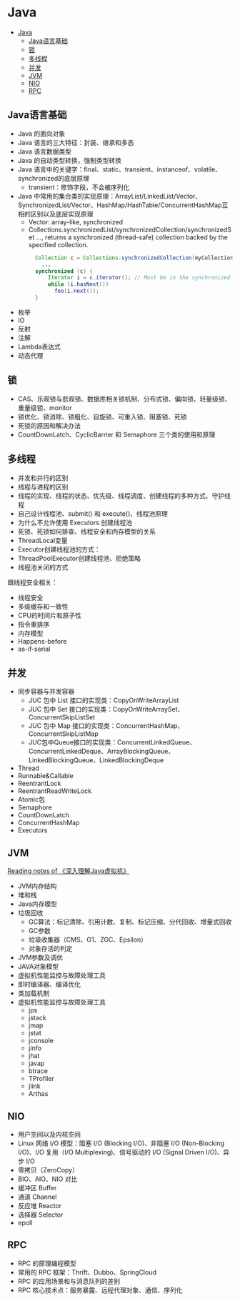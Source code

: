 # Java

- [Java](#java)
  - [Java语言基础](#java语言基础)
  - [锁](#锁)
  - [多线程](#多线程)
  - [并发](#并发)
  - [JVM](#jvm)
  - [NIO](#nio)
  - [RPC](#rpc)

## Java语言基础

- Java 的面向对象
- Java 语言的三大特征：封装、继承和多态
- Java 语言数据类型
- Java 的自动类型转换，强制类型转换
- Java 语言中的关键字：final、static、transient、instanceof、volatile、synchronized的底层原理
  - transient：修饰字段，不会被序列化
- Java 中常用的集合类的实现原理：ArrayList/LinkedList/Vector、SynchronizedList/Vector、HashMap/HashTable/ConcurrentHashMap互相的区别以及底层实现原理
  - Vector: array-like, synchronized
  - Collections.synchronizedList/synchronizedCollection/synchronizedSet ..., returns a synchronized (thread-safe) collection backed by the specified collection.
    ```java
      Collection c = Collections.synchronizedCollection(myCollection);
        ...
      synchronized (c) {
          Iterator i = c.iterator(); // Must be in the synchronized block
          while (i.hasNext())
            foo(i.next());
      }
    ```
- 枚举
- IO
- 反射
- 注解
- Lambda表达式
- 动态代理

## 锁

- CAS、乐观锁与悲观锁、数据库相关锁机制、分布式锁、偏向锁、轻量级锁、重量级锁、monitor
- 锁优化、锁消除、锁粗化、自旋锁、可重入锁、阻塞锁、死锁
- 死锁的原因和解决办法
- CountDownLatch、CyclicBarrier 和 Semaphore 三个类的使用和原理

## 多线程

- 并发和并行的区别
- 线程与进程的区别
- 线程的实现、线程的状态、优先级、线程调度、创建线程的多种方式、守护线程
- 自己设计线程池、submit() 和 execute()、线程池原理
- 为什么不允许使用 Executors 创建线程池
- 死锁、死锁如何排查、线程安全和内存模型的关系
- ThreadLocal变量
- Executor创建线程池的方式：
- ThreadPoolExecutor创建线程池、拒绝策略
- 线程池关闭的方式

跟线程安全相关：

- 线程安全
- 多级缓存和一致性
- CPU的时间片和原子性
- 指令重排序
- 内存模型
- Happens-before
- as-if-serial

## 并发

- 同步容器与并发容器
  - JUC 包中 List 接口的实现类：CopyOnWriteArrayList
  - JUC 包中 Set 接口的实现类：CopyOnWriteArraySet、ConcurrentSkipListSet
  - JUC 包中 Map 接口的实现类：ConcurrentHashMap、ConcurrentSkipListMap
  - JUC包中Queue接口的实现类：ConcurrentLinkedQueue、ConcurrentLinkedDeque、ArrayBlockingQueue、LinkedBlockingQueue、LinkedBlockingDeque
- Thread
- Runnable&Callable
- ReentrantLock
- ReentrantReadWriteLock
- Atomic包
- Semaphore
- CountDownLatch
- ConcurrentHashMap
- Executors

## JVM

[Reading notes of 《深入理解Java虚拟机》](../Java/JVM/0.toc.md)

- JVM内存结构
- 堆和栈
- Java内存模型
- 垃圾回收
  - GC算法：标记清除、引用计数、复制、标记压缩、分代回收、增量式回收
  - GC参数
  - 垃圾收集器（CMS、G1、ZGC、Epsilon）
  - 对象存活的判定
- JVM参数及调优
- JAVA对象模型
- 虚拟机性能监控与故障处理工具
- 即时编译器、编译优化
- 类加载机制
- 虚拟机性能监控与故障处理工具
  - jps
  - jstack
  - jmap
  - jstat
  - jconsole
  - jinfo
  - jhat
  - javap
  - btrace
  - TProfiler
  - jlink
  - Arthas

## NIO

- 用户空间以及内核空间
- Linux 网络 I/O 模型：阻塞 I/O (Blocking I/O)、非阻塞 I/O (Non-Blocking I/O)、I/O 复用（I/O Multiplexing)、信号驱动的 I/O (Signal Driven I/O)、异步 I/O
- 零拷贝（ZeroCopy）
- BIO、AIO、NIO 对比
- 缓冲区 Buffer
- 通道 Channel
- 反应堆 Reactor
- 选择器 Selector
- epoll

## RPC

- RPC 的原理编程模型
- 常用的 RPC 框架：Thrift、Dubbo、SpringCloud
- RPC 的应用场景和与消息队列的差别
- RPC 核心技术点：服务暴露、远程代理对象、通信、序列化
